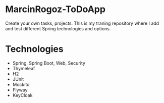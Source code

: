 # MarcinRogoz-ToDoApp
Create your own tasks, projects.
This is my traning repository where I add and test different Spring technologies and options.

# Technologies
* Spring, Spring Boot, Web, Security
* Thymeleaf
* H2
* JUnit
* Mockito
* Flyway
* KeyCloak
